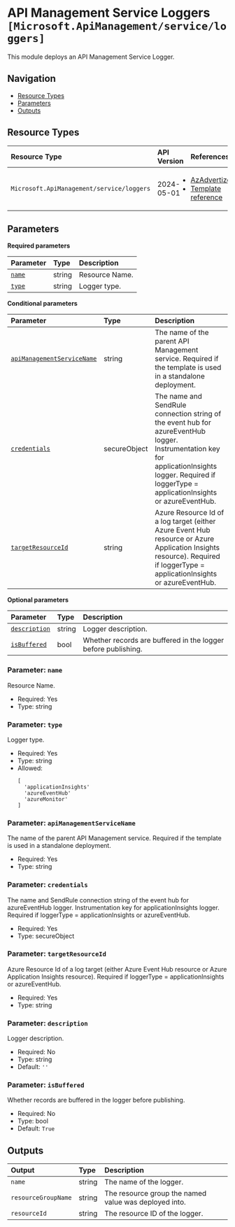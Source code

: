 # API Management Service Loggers `[Microsoft.ApiManagement/service/loggers]`

This module deploys an API Management Service Logger.

## Navigation

- [Resource Types](#Resource-Types)
- [Parameters](#Parameters)
- [Outputs](#Outputs)

## Resource Types

| Resource Type | API Version | References |
| :-- | :-- | :-- |
| `Microsoft.ApiManagement/service/loggers` | 2024-05-01 | <ul style="padding-left: 0px;"><li>[AzAdvertizer](https://www.azadvertizer.net/azresourcetypes/microsoft.apimanagement_service_loggers.html)</li><li>[Template reference](https://learn.microsoft.com/en-us/azure/templates/Microsoft.ApiManagement/2024-05-01/service/loggers)</li></ul> |

## Parameters

**Required parameters**

| Parameter | Type | Description |
| :-- | :-- | :-- |
| [`name`](#parameter-name) | string | Resource Name. |
| [`type`](#parameter-type) | string | Logger type. |

**Conditional parameters**

| Parameter | Type | Description |
| :-- | :-- | :-- |
| [`apiManagementServiceName`](#parameter-apimanagementservicename) | string | The name of the parent API Management service. Required if the template is used in a standalone deployment. |
| [`credentials`](#parameter-credentials) | secureObject | The name and SendRule connection string of the event hub for azureEventHub logger. Instrumentation key for applicationInsights logger. Required if loggerType = applicationInsights or azureEventHub. |
| [`targetResourceId`](#parameter-targetresourceid) | string | Azure Resource Id of a log target (either Azure Event Hub resource or Azure Application Insights resource). Required if loggerType = applicationInsights or azureEventHub. |

**Optional parameters**

| Parameter | Type | Description |
| :-- | :-- | :-- |
| [`description`](#parameter-description) | string | Logger description. |
| [`isBuffered`](#parameter-isbuffered) | bool | Whether records are buffered in the logger before publishing. |

### Parameter: `name`

Resource Name.

- Required: Yes
- Type: string

### Parameter: `type`

Logger type.

- Required: Yes
- Type: string
- Allowed:
  ```Bicep
  [
    'applicationInsights'
    'azureEventHub'
    'azureMonitor'
  ]
  ```

### Parameter: `apiManagementServiceName`

The name of the parent API Management service. Required if the template is used in a standalone deployment.

- Required: Yes
- Type: string

### Parameter: `credentials`

The name and SendRule connection string of the event hub for azureEventHub logger. Instrumentation key for applicationInsights logger. Required if loggerType = applicationInsights or azureEventHub.

- Required: Yes
- Type: secureObject

### Parameter: `targetResourceId`

Azure Resource Id of a log target (either Azure Event Hub resource or Azure Application Insights resource). Required if loggerType = applicationInsights or azureEventHub.

- Required: Yes
- Type: string

### Parameter: `description`

Logger description.

- Required: No
- Type: string
- Default: `''`

### Parameter: `isBuffered`

Whether records are buffered in the logger before publishing.

- Required: No
- Type: bool
- Default: `True`

## Outputs

| Output | Type | Description |
| :-- | :-- | :-- |
| `name` | string | The name of the logger. |
| `resourceGroupName` | string | The resource group the named value was deployed into. |
| `resourceId` | string | The resource ID of the logger. |
